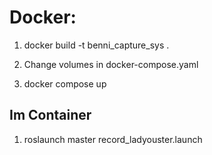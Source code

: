 # Docker:

1) docker build -t benni_capture_sys .

2) Change volumes in docker-compose.yaml

3) docker compose up

## Im Container

1) roslaunch master record_ladyouster.launch
